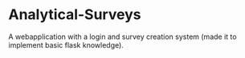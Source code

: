 # Analytical-Surveys
A webapplication with a login and survey creation system (made it to implement basic flask knowledge).


